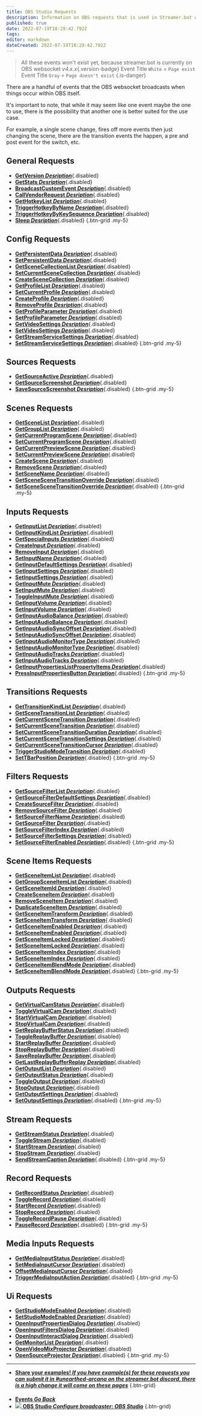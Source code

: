 ```yaml
---
title: OBS Studio Requests
description: Information on OBS requests that is used in Streamer.bot with OBS raw.
published: true
date: 2022-07-19T18:29:42.792Z
tags: 
editor: markdown
dateCreated: 2022-07-19T18:29:42.792Z
---
```


> All these events won't exist yet, because streamer.bot is currently on OBS websocket *v4.x.x*{.version-badge} 
> Event Title `White` = `Page exist`
> Event Title `Gray` = `Page doesn't exist`
{.is-danger}

There are a handful of events that the OBS websocket broadcasts when things occur within OBS itself.

It's important to note, that while it may seem like one event maybe the one to use, there is the possibility that another one is better suited for the use case.

For example, a single scene change, fires off more events then just changing the scene, there are the transition events the happen, a pre and post event for the switch, etc.

## General Requests
* [**GetVersion *Desription***](){.disabled}
* [**GetStats *Desription***](){.disabled}
* [**BroadcastCustomEvent *Desription***](){.disabled}
* [**CallVendorRequest *Desription***](){.disabled}
* [**GetHotkeyList *Desription***](){.disabled}
* [**TriggerHotkeyByName *Desription***](){.disabled}
* [**TriggerHotkeyByKeySequence *Desription***](){.disabled}
* [**Sleep *Desription***](){.disabled}
{.btn-grid .my-5}

## Config Requests
* [**GetPersistentData *Desription***](){.disabled}
* [**SetPersistentData *Desription***](){.disabled}
* [**GetSceneCollectionList *Desription***](){.disabled}
* [**SetCurrentSceneCollection *Desription***](){.disabled}
* [**CreateSceneCollection *Desription***](){.disabled}
* [**GetProfileList *Desription***](){.disabled}
* [**SetCurrentProfile *Desription***](){.disabled}
* [**CreateProfile *Desription***](){.disabled}
* [**RemoveProfile *Desription***](){.disabled}
* [**GetProfileParameter *Desription***](){.disabled}
* [**SetProfileParameter *Desription***](){.disabled}
* [**GetVideoSettings *Desription***](){.disabled}
* [**SetVideoSettings *Desription***](){.disabled}
* [**GetStreamServiceSettings *Desription***](){.disabled}
* [**SetStreamServiceSettings *Desription***](){.disabled}
{.btn-grid .my-5}

## Sources Requests
* [**GetSourceActive *Desription***](){.disabled}
* [**GetSourceScreenshot *Desription***](){.disabled}
* [**SaveSourceScreenshot *Desription***](){.disabled}
{.btn-grid .my-5}

## Scenes Requests
* [**GetSceneList *Desription***](){.disabled}
* [**GetGroupList *Desription***](){.disabled}
* [**GetCurrentProgramScene *Desription***](){.disabled}
* [**SetCurrentProgramScene *Desription***](){.disabled}
* [**GetCurrentPreviewScene *Desription***](){.disabled}
* [**SetCurrentPreviewScene *Desription***](){.disabled}
* [**CreateScene *Desription***](){.disabled}
* [**RemoveScene *Desription***](){.disabled}
* [**SetSceneName *Desription***](){.disabled}
* [**GetSceneSceneTransitionOverride *Desription***](){.disabled}
* [**SetSceneSceneTransitionOverride *Desription***](){.disabled}
{.btn-grid .my-5}

## Inputs Requests
* [**GetInputList *Desription***](){.disabled}
* [**GetInputKindList *Desription***](){.disabled}
* [**GetSpecialInputs *Desription***](){.disabled}
* [**CreateInput *Desription***](){.disabled}
* [**RemoveInput *Desription***](){.disabled}
* [**SetInputName *Desription***](){.disabled}
* [**GetInputDefaultSettings *Desription***](){.disabled}
* [**GetInputSettings *Desription***](){.disabled}
* [**SetInputSettings *Desription***](){.disabled}
* [**GetInputMute *Desription***](){.disabled}
* [**SetInputMute *Desription***](){.disabled}
* [**ToggleInputMute *Desription***](){.disabled}
* [**GetInputVolume *Desription***](){.disabled}
* [**SetInputVolume *Desription***](){.disabled}
* [**GetInputAudioBalance *Desription***](){.disabled}
* [**SetInputAudioBalance *Desription***](){.disabled}
* [**GetInputAudioSyncOffset *Desription***](){.disabled}
* [**SetInputAudioSyncOffset *Desription***](){.disabled}
* [**GetInputAudioMonitorType *Desription***](){.disabled}
* [**SetInputAudioMonitorType *Desription***](){.disabled}
* [**GetInputAudioTracks *Desription***](){.disabled}
* [**SetInputAudioTracks *Desription***](){.disabled}
* [**GetInputPropertiesListPropertyItems *Desription***](){.disabled}
* [**PressInputPropertiesButton *Desription***](){.disabled}
{.btn-grid .my-5}

## Transitions Requests
* [**GetTransitionKindList *Desription***](){.disabled}
* [**GetSceneTransitionList *Desription***](){.disabled}
* [**GetCurrentSceneTransition *Desription***](){.disabled}
* [**SetCurrentSceneTransition *Desription***](){.disabled}
* [**SetCurrentSceneTransitionDuration *Desription***](){.disabled}
* [**SetCurrentSceneTransitionSettings *Desription***](){.disabled}
* [**GetCurrentSceneTransitionCursor *Desription***](){.disabled}
* [**TriggerStudioModeTransition *Desription***](){.disabled}
* [**SetTBarPosition *Desription***](){.disabled}
{.btn-grid .my-5}

## Filters Requests
* [**GetSourceFilterList *Desription***](){.disabled}
* [**GetSourceFilterDefaultSettings *Desription***](){.disabled}
* [**CreateSourceFilter *Desription***](){.disabled}
* [**RemoveSourceFilter *Desription***](){.disabled}
* [**SetSourceFilterName *Desription***](){.disabled}
* [**GetSourceFilter *Desription***](){.disabled}
* [**SetSourceFilterIndex *Desription***](){.disabled}
* [**SetSourceFilterSettings *Desription***](){.disabled}
* [**SetSourceFilterEnabled *Desription***](){.disabled}
{.btn-grid .my-5}

## Scene Items Requests
* [**GetSceneItemList *Desription***](){.disabled}
* [**GetGroupSceneItemList *Desription***](){.disabled}
* [**GetSceneItemId *Desription***](){.disabled}
* [**CreateSceneItem *Desription***](){.disabled}
* [**RemoveSceneItem *Desription***](){.disabled}
* [**DuplicateSceneItem *Desription***](){.disabled}
* [**GetSceneItemTransform *Desription***](){.disabled}
* [**SetSceneItemTransform *Desription***](){.disabled}
* [**GetSceneItemEnabled *Desription***](){.disabled}
* [**SetSceneItemEnabled *Desription***](){.disabled}
* [**GetSceneItemLocked *Desription***](){.disabled}
* [**SetSceneItemLocked *Desription***](){.disabled}
* [**GetSceneItemIndex *Desription***](){.disabled}
* [**SetSceneItemIndex *Desription***](){.disabled}
* [**GetSceneItemBlendMode *Desription***](){.disabled}
* [**SetSceneItemBlendMode *Desription***](){.disabled}
{.btn-grid .my-5}

## Outputs Requests
* [**GetVirtualCamStatus *Desription***](){.disabled}
* [**ToggleVirtualCam *Desription***](){.disabled}
* [**StartVirtualCam *Desription***](){.disabled}
* [**StopVirtualCam *Desription***](){.disabled}
* [**GetReplayBufferStatus *Desription***](){.disabled}
* [**ToggleReplayBuffer *Desription***](){.disabled}
* [**StartReplayBuffer *Desription***](){.disabled}
* [**StopReplayBuffer *Desription***](){.disabled}
* [**SaveReplayBuffer *Desription***](){.disabled}
* [**GetLastReplayBufferReplay *Desription***](){.disabled}
* [**GetOutputList *Desription***](){.disabled}
* [**GetOutputStatus *Desription***](){.disabled}
* [**ToggleOutput *Desription***](){.disabled}
* [**StopOutput *Desription***](){.disabled}
* [**GetOutputSettings *Desription***](){.disabled}
* [**SetOutputSettings *Desription***](){.disabled}
{.btn-grid .my-5}

## Stream Requests
* [**GetStreamStatus *Desription***](){.disabled}
* [**ToggleStream *Desription***](){.disabled}
* [**StartStream *Desription***](){.disabled}
* [**StopStream *Desription***](){.disabled}
* [**SendStreamCaption *Desription***](){.disabled}
{.btn-grid .my-5}

## Record Requests
* [**GetRecordStatus *Desription***](){.disabled}
* [**ToggleRecord *Desription***](){.disabled}
* [**StartRecord *Desription***](){.disabled}
* [**StopRecord *Desription***](){.disabled}
* [**ToggleRecordPause *Desription***](){.disabled}
* [**PauseRecord *Desription***](){.disabled}
{.btn-grid .my-5}

## Media Inputs Requests
* [**GetMediaInputStatus *Desription***](){.disabled}
* [**SetMediaInputCursor *Desription***](){.disabled}
* [**OffsetMediaInputCursor *Desription***](){.disabled}
* [**TriggerMediaInputAction *Desription***](){.disabled}
{.btn-grid .my-5}

## Ui Requests
* [**GetStudioModeEnabled *Desription***](){.disabled}
* [**SetStudioModeEnabled *Desription***](){.disabled}
* [**OpenInputPropertiesDialog *Desription***](){.disabled}
* [**OpenInputFiltersDialog *Desription***](){.disabled}
* [**OpenInputInteractDialog *Desription***](){.disabled}
* [**GetMonitorList *Desription***](){.disabled}
* [**OpenVideoMixProjector *Desription***](){.disabled}
* [**OpenSourceProjector *Desription***](){.disabled}
{.btn-grid .my-5}

---
- [<i class="mdi mdi-share"></i> **Share your examples! *If you have example(s) for these requests you can submit it in #unearthed-arcana on the streamer.bot discord, there is a high change it will come on these pages***](https://discord.gg/RCcH54hWck)
{.btn-grid}
####
- [<i class="mdi mdi-chevron-left"></i>**Events *Go Back***](/en/Events)
- [<img src="https://streamer.bot/img/integrations/obs.svg"/> **OBS Studio *Configure broadcaster: OBS Studio***](/en/Broadcasters/OBS)
{.btn-grid}